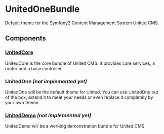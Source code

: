 # UnitedOneBundle

Default theme for the Symfony2 Content Management System United CMS. 

## Components

### [UnitedCore](https://github.com/franzwilding/UnitedCoreBundle)
UnitedCore is the core bundle of United CMS. It provides core services, a router and a base controller. 

### UnitedOne *(not implemented yet)*
UnitedOne will be the default theme for United. You can use UnitedOne out of the box, extend it to meat your needs or even replace it completely by your own theme.

### [UnitedDemo](https://github.com/franzwilding/UnitedDemoBundle) *(not implemented yet)*
UnitedDemo will be a working demonstration bundle for United CMS. 